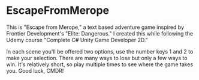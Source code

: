 # EscapeFromMerope
This is "Escape from Merope," a text based adventure game inspired by Frontier Development's "Elite: Dangerous." I created this while following the Udemy course "Complete C# Unity Game Developer 2D."

In each scene you'll be offered two options, use the number keys 1 and 2 to make your selection. There are many ways to lose but only a few ways to win. It's relatively short, so play multiple times to see where the game takes you. Good luck, CMDR!
